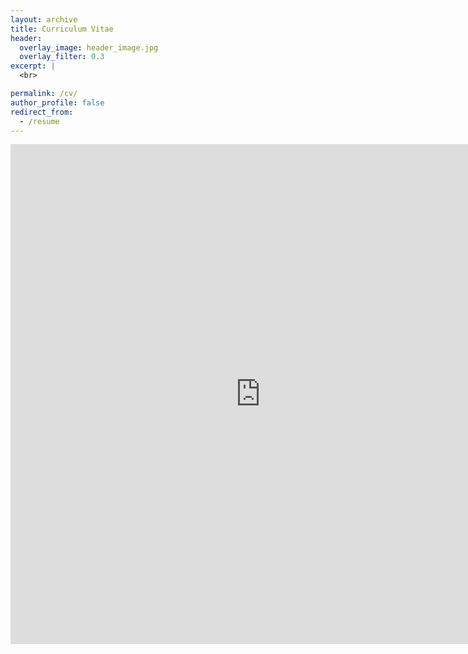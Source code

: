 ```yaml
---
layout: archive
title: Curriculum Vitae
header:
  overlay_image: header_image.jpg
  overlay_filter: 0.3
excerpt: |
  <br>

permalink: /cv/
author_profile: false
redirect_from:
  - /resume
---
```


<embed src="https://jooyounggkim.github.io/files/CV_JooyoungKim.pdf#navpanes=0" width="800" height="800" type='application/pdf'>

